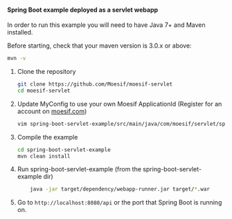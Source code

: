 #### Spring Boot example deployed as a servlet webapp

In order to run this example you will need to have Java 7+ and Maven installed.

Before starting, check that your maven version is 3.0.x or above:

```sh
mvn -v
```

1. Clone the repository

	```sh
	git clone https://github.com/Moesif/moesif-servlet
    cd moesif-servlet
	```

2. Update MyConfig to use your own Moesif ApplicationId
(Register for an account on [moesif.com](https://www.moesif.com))

	```sh
	vim spring-boot-servlet-example/src/main/java/com/moesif/servlet/spring/MyConfig.java
	```

3. Compile the example

	```sh
	cd spring-boot-servlet-example
	mvn clean install
	```

4. Run spring-boot-servlet-example (from the spring-boot-servlet-example dir)

	```sh
        java -jar target/dependency/webapp-runner.jar target/*.war
	```


5. Go to `http://localhost:8080/api` or the port that Spring Boot is running on.